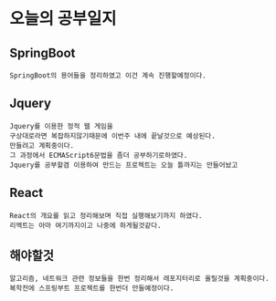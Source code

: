 # 오늘의 공부일지
## SpringBoot
    SpringBoot의 용어들을 정리하였고 이건 계속 진행할예정이다.

## Jquery
    Jquery를 이용한 정적 웹 게임을
    구상대로라면 복잡하지않기때문에 이번주 내에 끝날것으로 예상된다.
    만들려고 계획중이다. 
    그 과정에서 ECMAScript6문법을 좀더 공부하기로하였다.
    Jquery를 공부할겸 이용하여 만드는 프로젝트는 오늘 틀까지는 만들어놨고
    
## React
    React의 개요를 읽고 정리해보며 직접 실행해보기까지 하였다. 
    리엑트는 아마 여기까지이고 나중에 하게될것같다.



## 해야할것
    알고리즘, 네트워크 관련 정보들을 한번 정리해서 레포지터리로 올릴것을 계획중이다.
    복학전에 스프링부트 프로젝트를 한번더 만들예정이다.